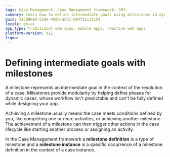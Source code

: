 ```yaml
---
tags: Case Management; Case Management framework; CMf;
summary: Learn how to define intermediate goals using milestones in dynamic case management with OutSystems 11 (O11).
guid: 31c89686-510e-4586-ad31-d04f21c21154
locale: en-us
app_type: traditional web apps, mobile apps, reactive web apps
platform-version: o11
figma:
---
```


# Defining intermediate goals with milestones

A milestone represents an intermediate goal in the context of the resolution of a case. Milestones provide modularity by helping define phases for dynamic cases, whose workflow isn't predictable and can't be fully defined while designing your app.

Achieving a milestone usually means the case meets conditions defined by you, like completing one or more activities, or achieving another milestone.
The achievement of a milestone can then trigger other actions in the case lifecycle like starting another process or assigning an activity.

In the Case Management framework a **milestone definition** is a type of milestone and a **milestone instance** is a specific occurrence of a milestone definition in the context of a case instance.
